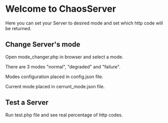 # Welcome to ChaosServer

Here you can set your Server to desired mode and set which http code will be returned.


## Change Server's mode

Open mode_changer.php in browser and select a mode.

There are 3 modes "normal", "degraded" and "failure".

Modes configuration placed in config.json file.

Current mode placed in cerrunt_mode.json file.

## Test a Server

Run test.php file and see real percentage of http codes.
